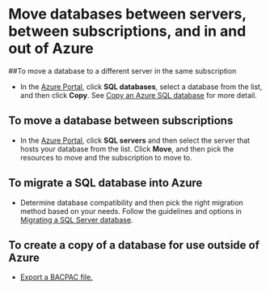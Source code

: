 <properties
	pageTitle="Move databases between servers, between subscriptions, and in and out of Azure."
	description="Quick steps to copy, move, and migrate data and databases in Azure SQL Database."
	services="sql-database"
	documentationCenter=""
	authors="v-shysun"
	manager="msmets"
	editor=""/>

<tags
	ms.service="sql-database"
	ms.workload="data-management"
	ms.tgt_pltfrm="na"
	ms.devlang="na"
	ms.topic="article"
	ms.date="04/06/2016"
	ms.author="v-shysun"/>

# Move databases between servers, between subscriptions, and in and out of Azure
##To move a database to a different server in the same subscription
- In the [Azure Portal](https://portal.azure.com), click **SQL databases**, select a database from the list, and then click **Copy**. See [Copy an Azure SQL database](sql-database-copy.md) for more detail.

## To move a database between subscriptions
- In the [Azure Portal](https://portal.azure.com), click **SQL servers** and then select the server that hosts your database from the list. Click **Move**, and then pick the resources to move and the subscription to move to.

## To migrate a SQL database into Azure
- Determine database compatibility and then pick the right migration method based on your needs. Follow the guidelines and options in [Migrating a SQL Server database](sql-database-cloud-migrate.md).

## To create a copy of a database for use outside of Azure
- [Export a BACPAC file.](sql-database-export.md)
